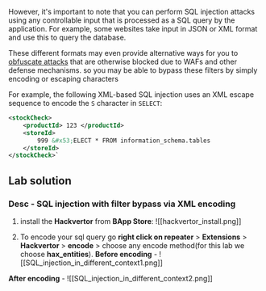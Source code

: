 However, it's important to note that you can perform SQL injection attacks using any controllable input that is processed as a SQL query by the application.
For example, some websites take input in JSON or XML format and use this to query the database.

These different formats may even provide alternative ways for you to [obfuscate attacks](https://portswigger.net/web-security/essential-skills/obfuscating-attacks-using-encodings#obfuscation-via-xml-encoding) that are otherwise blocked due to WAFs and other defense mechanisms.
so you may be able to bypass these filters by simply encoding or escaping characters

For example, the following XML-based SQL injection uses an XML escape sequence to encode the `S` character in `SELECT`:
```xml
<stockCheck> 
	<productId> 123 </productId> 
	<storeId> 
		999 &#x53;ELECT * FROM information_schema.tables 
	</storeId> 
</stockCheck>`
```

## Lab solution
### Desc - SQL injection with filter bypass via XML encoding

1. install the **Hackvertor** from **BApp Store**:
![[hackvertor_install.png]]

2. To encode your sql query go **right click on repeater** > **Extensions** > **Hackvertor** > **encode** > choose any encode method(for this lab we choose **hax_entities**).
**Before encoding** - 
![[SQL_injection_in_different_context1.png]]

**After encoding** - 
![[SQL_injection_in_different_context2.png]]
